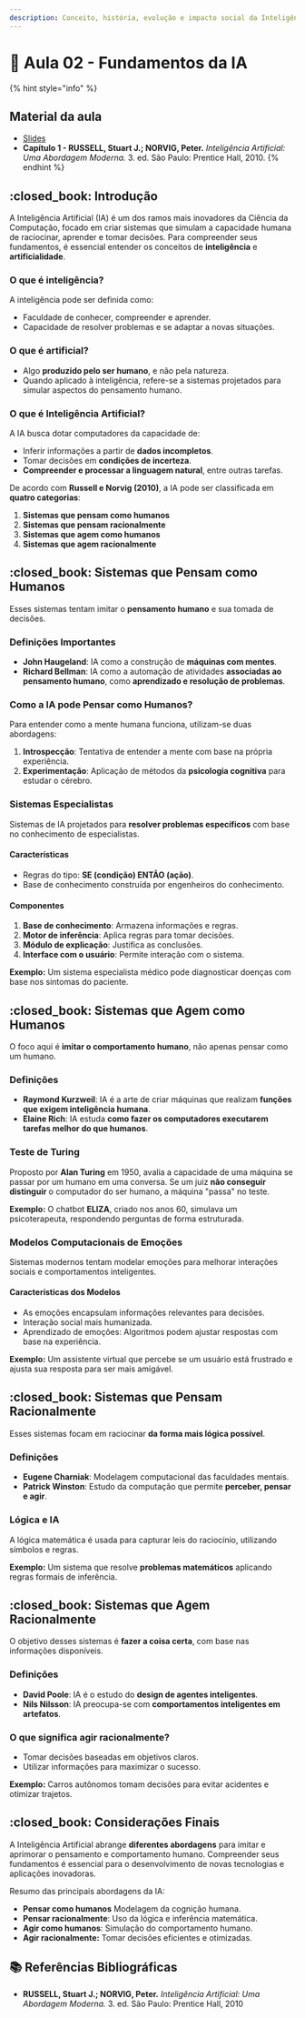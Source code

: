 ```yaml
---
description: Conceito, história, evolução e impacto social da Inteligência Artificial.
---
```


# 🤖 Aula 02 - Fundamentos da IA

{% hint style="info" %}
## **Material da aula**

* [Slides](slides/Aula02%20-%20Fundamentos%20da%20IA.pdf)&#x20;
* **Capítulo 1 - RUSSELL, Stuart J.; NORVIG, Peter.** _Inteligência Artificial: Uma Abordagem Moderna._ 3. ed. São Paulo: Prentice Hall, 2010.&#x20;
{% endhint %}

## :closed\_book: **Introdução**

A Inteligência Artificial (IA) é um dos ramos mais inovadores da Ciência da Computação, focado em criar sistemas que simulam a capacidade humana de raciocinar, aprender e tomar decisões. Para compreender seus fundamentos, é essencial entender os conceitos de **inteligência** e **artificialidade**.

### **O que é inteligência?**

A inteligência pode ser definida como:

* Faculdade de conhecer, compreender e aprender.
* Capacidade de resolver problemas e se adaptar a novas situações.

### **O que é artificial?**

* Algo **produzido pelo ser humano**, e não pela natureza.
* Quando aplicado à inteligência, refere-se a sistemas projetados para simular aspectos do pensamento humano.

### **O que é Inteligência Artificial?**

A IA busca dotar computadores da capacidade de:

* Inferir informações a partir de **dados incompletos**.
* Tomar decisões em **condições de incerteza**.
* **Compreender e processar a linguagem natural**, entre outras tarefas.

De acordo com **Russell e Norvig (2010)**, a IA pode ser classificada em **quatro categorias**:

1. **Sistemas que pensam como humanos**
2. **Sistemas que pensam racionalmente**
3. **Sistemas que agem como humanos**
4. **Sistemas que agem racionalmente**

## :closed\_book: **Sistemas que Pensam como Humanos**

Esses sistemas tentam imitar o **pensamento humano** e sua tomada de decisões.

### **Definições Importantes**

* **John Haugeland**: IA como a construção de **máquinas com mentes**.
* **Richard Bellman**: IA como a automação de atividades **associadas ao pensamento humano**, como **aprendizado e resolução de problemas**.

### **Como a IA pode Pensar como Humanos?**

Para entender como a mente humana funciona, utilizam-se duas abordagens:

1. **Introspecção**: Tentativa de entender a mente com base na própria experiência.
2. **Experimentação**: Aplicação de métodos da **psicologia cognitiva** para estudar o cérebro.

### **Sistemas Especialistas**

Sistemas de IA projetados para **resolver problemas específicos** com base no conhecimento de especialistas.&#x20;

#### **Características**

* Regras do tipo: **SE (condição) ENTÃO (ação)**.
* Base de conhecimento construída por engenheiros do conhecimento.

#### **Componentes**

1. **Base de conhecimento**: Armazena informações e regras.
2. **Motor de inferência**: Aplica regras para tomar decisões.
3. **Módulo de explicação**: Justifica as conclusões.
4. **Interface com o usuário**: Permite interação com o sistema.

**Exemplo:** Um sistema especialista médico pode diagnosticar doenças com base nos sintomas do paciente.

## :closed\_book: **Sistemas que Agem como Humanos**

O foco aqui é **imitar o comportamento humano**, não apenas pensar como um humano.

### **Definições**

* **Raymond Kurzweil**: IA é a arte de criar máquinas que realizam **funções que exigem inteligência humana**.
* **Elaine Rich**: IA estuda **como fazer os computadores executarem tarefas melhor do que humanos**.

### **Teste de Turing**

Proposto por **Alan Turing** em 1950, avalia a capacidade de uma máquina se passar por um humano em uma conversa. Se um juiz **não conseguir distinguir** o computador do ser humano, a máquina "passa" no teste.

**Exemplo:** O chatbot **ELIZA**, criado nos anos 60, simulava um psicoterapeuta, respondendo perguntas de forma estruturada.

### **Modelos Computacionais de Emoções**

Sistemas modernos tentam modelar emoções para melhorar interações sociais e comportamentos inteligentes.

#### **Características dos Modelos**

* As emoções encapsulam informações relevantes para decisões.
* Interação social mais humanizada.
* Aprendizado de emoções: Algoritmos podem ajustar respostas com base na experiência.

**Exemplo:** Um assistente virtual que percebe se um usuário está frustrado e ajusta sua resposta para ser mais amigável.

## :closed\_book: **Sistemas que Pensam Racionalmente**

Esses sistemas focam em raciocinar **da forma mais lógica possível**.

### **Definições**

* **Eugene Charniak**: Modelagem computacional das faculdades mentais.
* **Patrick Winston**: Estudo da computação que permite **perceber, pensar e agir**.

### **Lógica e IA**

A lógica matemática é usada para capturar leis do raciocínio, utilizando símbolos e regras.

**Exemplo:** Um sistema que resolve **problemas matemáticos** aplicando regras formais de inferência.

## :closed\_book: **Sistemas que Agem Racionalmente**

O objetivo desses sistemas é **fazer a coisa certa**, com base nas informações disponíveis.

### **Definições**

* **David Poole**: IA é o estudo do **design de agentes inteligentes**.
* **Nils Nilsson**: IA preocupa-se com **comportamentos inteligentes em artefatos**.

### **O que significa agir racionalmente?**

* Tomar decisões baseadas em objetivos claros.
* Utilizar informações para maximizar o sucesso.

**Exemplo:** Carros autônomos tomam decisões para evitar acidentes e otimizar trajetos.

## :closed\_book: **Considerações Finais**

A Inteligência Artificial abrange **diferentes abordagens** para imitar e aprimorar o pensamento e comportamento humano. Compreender seus fundamentos é essencial para o desenvolvimento de novas tecnologias e aplicações inovadoras.

Resumo das principais abordagens da IA:

* **Pensar como humanos** Modelagem da cognição humana.
* **Pensar racionalmente**: Uso da lógica e inferência matemática.
* **Agir como humanos**: Simulação do comportamento humano.
* **Agir racionalmente:** Tomar decisões eficientes e otimizadas.

## :books: **Referências Bibliográficas**

* **RUSSELL, Stuart J.; NORVIG, Peter.** _Inteligência Artificial: Uma Abordagem Moderna._ 3. ed. São Paulo: Prentice Hall, 2010









